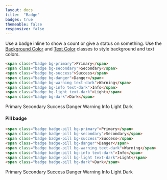 ```yaml
---
layout: docs
title:  "Badge"
badges: true
themeable: false
responsive: false
---
```

Use a badge inline to show a count or give a status on something. Use the [Background Color](/docs/background-color) and [Text Color](/docs/text-color) classes to style background and text colors.

```html
<span class="badge bg-primary">Primary</span>
<span class="badge bg-secondary">Secondary</span>
<span class="badge bg-success">Success</span>
<span class="badge bg-danger">Danger</span>
<span class="badge bg-warning text-dark">Warning</span>
<span class="badge bg-info text-dark">Info</span>
<span class="badge bg-light text-dark">Light</span>
<span class="badge bg-dark">Dark</span>
```

<span class="badge bg-primary">Primary</span>
<span class="badge bg-secondary">Secondary</span>
<span class="badge bg-success">Success</span>
<span class="badge bg-danger">Danger</span>
<span class="badge bg-warning text-dark">Warning</span>
<span class="badge bg-info text-dark">Info</span>
<span class="badge bg-light text-dark">Light</span>
<span class="badge bg-dark">Dark</span>

#### Pill badge
```html
<span class="badge badge-pill bg-primary">Primary</span>
<span class="badge badge-pill bg-secondary">Secondary</span>
<span class="badge badge-pill bg-success">Success</span>
<span class="badge badge-pill bg-danger">Danger</span>
<span class="badge badge-pill bg-warning text-dark">Warning</span>
<span class="badge badge-pill bg-info text-dark">Info</span>
<span class="badge badge-pill bg-light text-dark">Light</span>
<span class="badge badge-pill bg-dark">Dark</span>
```

<span class="badge rounded-pill bg-primary">Primary</span>
<span class="badge rounded-pill bg-secondary">Secondary</span>
<span class="badge rounded-pill bg-success">Success</span>
<span class="badge rounded-pill bg-danger">Danger</span>
<span class="badge rounded-pill bg-warning text-dark">Warning</span>
<span class="badge rounded-pill bg-info text-dark">Info</span>
<span class="badge rounded-pill bg-light text-dark">Light</span>
<span class="badge rounded-pill bg-dark">Dark</span>
